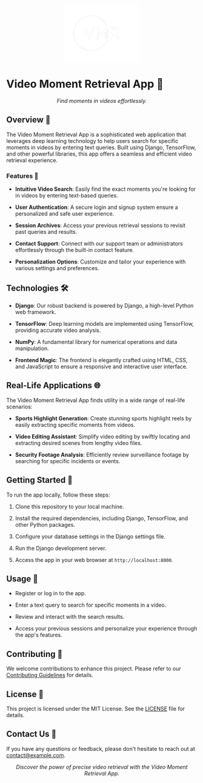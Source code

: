<p align="center">
  <img src="vmr.png" alt="App Logo" width="200">
</p>

# Video Moment Retrieval App 🎥

<p align="center">
  <i>Find moments in videos effortlessly.</i>
</p>

## Overview 📜

The Video Moment Retrieval App is a sophisticated web application that leverages deep learning technology to help users search for specific moments in videos by entering text queries. Built using Django, TensorFlow, and other powerful libraries, this app offers a seamless and efficient video retrieval experience.

### Features 🚀

- **Intuitive Video Search**: Easily find the exact moments you're looking for in videos by entering text-based queries.

- **User Authentication**: A secure login and signup system ensure a personalized and safe user experience.

- **Session Archives**: Access your previous retrieval sessions to revisit past queries and results.

- **Contact Support**: Connect with our support team or administrators effortlessly through the built-in contact feature.

- **Personalization Options**: Customize and tailor your experience with various settings and preferences.

## Technologies 🛠️

- **Django**: Our robust backend is powered by Django, a high-level Python web framework.

- **TensorFlow**: Deep learning models are implemented using TensorFlow, providing accurate video analysis.

- **NumPy**: A fundamental library for numerical operations and data manipulation.

- **Frontend Magic**: The frontend is elegantly crafted using HTML, CSS, and JavaScript to ensure a responsive and interactive user interface.

## Real-Life Applications 🌐

The Video Moment Retrieval App finds utility in a wide range of real-life scenarios:

- **Sports Highlight Generation**: Create stunning sports highlight reels by easily extracting specific moments from videos.

- **Video Editing Assistant**: Simplify video editing by swiftly locating and extracting desired scenes from lengthy video files.

- **Security Footage Analysis**: Efficiently review surveillance footage by searching for specific incidents or events.

## Getting Started 🚀

To run the app locally, follow these steps:

1. Clone this repository to your local machine.

2. Install the required dependencies, including Django, TensorFlow, and other Python packages.

3. Configure your database settings in the Django settings file.

4. Run the Django development server.

5. Access the app in your web browser at `http://localhost:8000`.

## Usage 📝

- Register or log in to the app.

- Enter a text query to search for specific moments in a video.

- Review and interact with the search results.

- Access your previous sessions and personalize your experience through the app's features.

## Contributing 🤝

We welcome contributions to enhance this project. Please refer to our [Contributing Guidelines](CONTRIBUTING.md) for details.

## License 📜

This project is licensed under the MIT License. See the [LICENSE](LICENSE) file for details.

## Contact Us 📧

If you have any questions or feedback, please don't hesitate to reach out at [contact@example.com](mailto:contact@example.com).

<p align="center">
  <i>Discover the power of precise video retrieval with the Video Moment Retrieval App.</i>
</p>
